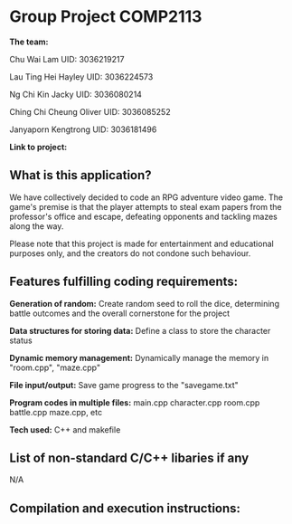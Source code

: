 # Group Project COMP2113 
**The team:** 

Chu Wai Lam UID: 3036219217

Lau Ting Hei Hayley UID: 3036224573

Ng Chi Kin Jacky UID: 3036080214

Ching Chi Cheung Oliver UID: 3036085252

Janyaporn Kengtrong UID: 3036181496

**Link to project:** 


## What is this application?
We have collectively decided to code an RPG adventure video game. The game's premise is that the player attempts to steal exam papers from the professor's office and escape, defeating opponents and tackling mazes along the way.

Please note that this project is made for entertainment and educational purposes only, and the creators do not condone such behaviour.

## Features fulfilling coding requirements:
**Generation of random:** Create random seed to roll the dice, determining battle outcomes and the overall cornerstone for the project
  
**Data structures for storing data:** Define a class to store the character status

**Dynamic memory management:** Dynamically manage the memory in "room.cpp", "maze.cpp"

**File input/output:** Save game progress to the "savegame.txt"

**Program codes in multiple files:** main.cpp character.cpp room.cpp battle.cpp maze.cpp, etc

**Tech used:** C++ and makefile


## List of non-standard C/C++ libaries if any
N/A

## Compilation and execution instructions:




